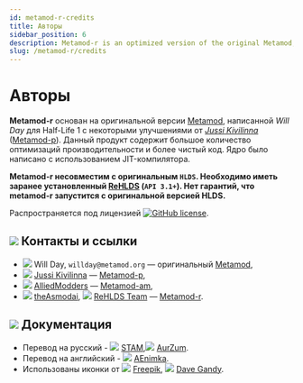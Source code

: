 ```yaml
---
id: metamod-r-credits
title: Авторы
sidebar_position: 6
description: Metamod-r is an optimized version of the original Metamod, enhancing performance and compatibility for Half-Life 1 servers.
slug: /metamod-r/credits
---
```


<head>
  <title>Metamod-R: Авторы | ReHLDS</title>
</head>

# Авторы

**Metamod-r** основан на оригинальной версии [Metamod](http://metamod.org/), написанной _Will Day_ для Half-Life 1 с некоторыми улучшениями от _[Jussi Kivilinna](https://github.com/jkivilin)_ ([Metamod-p](https://github.com/jkivilin/metamod-p)). Данный продукт содержит большое количество оптимизаций производительности и более чистый код. Ядро было написано с использованием JIT-компилятора. 
 
**Metamod-r несовместим с оригинальным `HLDS`. Необходимо иметь заранее установленный [ReHLDS](https://github.com/rehlds/ReHLDS) (`API 3.1+`). Нет гарантий, что metamod-r запустится с оригинальной версией HLDS.**

Распространяется под лицензией [![GitHub license](https://img.shields.io/github/license/rehlds/metamod-r.svg?style=flat-square)](https://github.com/rehlds/metamod-r/blob/master/LICENSE).

## ![](https://i.imgur.com/pej4HBX.png) Контакты и ссылки
* ![](https://i.imgur.com/vqDiJ67.png) Will Day, `willday@metamod.org` — оригинальный [Metamod](http://www.metamod.org/),
* ![](https://i.imgur.com/Uy97ydR.png) [Jussi Kivilinna](https://github.com/jkivilin) — [Metamod-p](https://github.com/jkivilin/metamod-p),
* ![](https://i.imgur.com/Uy97ydR.png) [AlliedModders](https://github.com/alliedmodders) — [Metamod-am](https://github.com/alliedmodders/metamod-hl1),
* ![](https://i.imgur.com/Uy97ydR.png) [theAsmodai](https://github.com/rehlds/), ![](https://i.imgur.com/vqDiJ67.png)
 [ReHLDS Team](http://www.dedicated-server.ru/vbb/) — [Metamod-r](https://github.com/rehlds/metamod-r).

##  ![](https://i.imgur.com/i6iU6vZ.png) Документация
* Перевод на русский - ![](https://i.imgur.com/Uy97ydR.png) [STAM](https://github.com/stamepicmorg),![](https://i.imgur.com/Uy97ydR.png)  [AurZum](https://github.com/Aleks-Z).
* Перевод на английский - ![](https://i.imgur.com/Uy97ydR.png) [AEnimka](https://github.com/AEnimka).
* Использованы иконки от ![](https://i.imgur.com/vqDiJ67.png) [Freepik](https://www.flaticon.com/authors/freepik), ![](https://i.imgur.com/vqDiJ67.png) [Dave Gandy](https://www.flaticon.com/authors/dave-gandy).